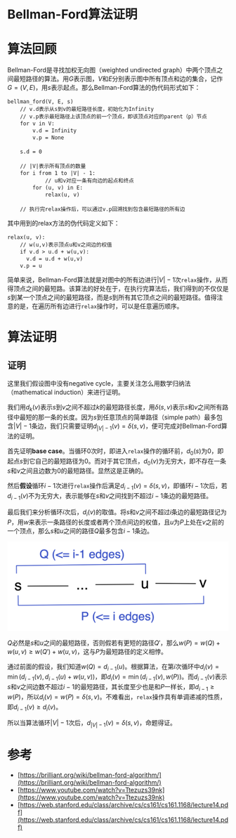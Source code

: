 # Bellman-Ford算法证明

# 算法回顾

Bellman-Ford是寻找加权无向图（weighted undirected graph）中两个顶点之间最短路径的算法。用$G$表示图，$V$和$E$分别表示图中所有顶点和边的集合，记作$G=(V,E)$，用$s$表示起点。那么Bellman-Ford算法的伪代码形式如下：

```
bellman_ford(V, E, s)
	// v.d表示从s到v的最短路径长度，初始化为Infinity
	// v.p表示最短路径上该顶点的前一个顶点，即该顶点对应的parent（p）节点
	for v in V:
	    v.d = Infinity
	    v.p = None

	s.d = 0

	// |V|表示所有顶点的数量
	for i from 1 to |V| - 1:
			// u和v对应一条有向边的起点和终点
	    for (u, v) in E:
	        relax(u, v)

	// 执行完relax操作后，可以通过v.p回溯找到包含最短路径的所有边
```

其中用到的relax方法的伪代码定义如下：

```
relax(u, v):
	// w(u,v)表示顶点u和v之间边的权值
	if v.d > u.d + w(u,v):
	  v.d = u.d + w(u,v)
    v.p = u
```

简单来说，Bellman-Ford算法就是对图中的所有边进行$|V|-1$次`relax`操作，从而得顶点之间的最短路。该算法的好处在于，在执行完算法后，我们得到的不仅仅是$s$到某一个顶点之间的最短路径，而是$s$到所有其它顶点之间的最短路径。值得注意的是，在遍历所有边进行`relax`操作时，可以是任意遍历顺序。

# 算法证明

## 证明

这里我们假设图中没有negative cycle，主要关注怎么用数学归纳法（mathematical induction）来进行证明。

我们用$d_k(v)$表示$s$到$v$之间不超过$k$的最短路径长度，用$\delta(s, v)$表示$s$和$v$之间所有路径中最短的那一条的长度。因为$s$到任意顶点的简单路径（simple path）最多包含$|V|-1$条边，我们只需要证明$d_{|V|-1}(v)=\delta(s,v)$，便可完成对Bellman-Ford算法的证明。

首先证明**base case**。当循环$0$次时，即进入`relax`操作的循环前，$d_0(s)$为$0$，即起点$s$到它自己的最短路径为$0$。而对于其它顶点，$d_0(v)$为无穷大，即不存在一条$s$和$v$之间且边数为$0$的最短路径。显然这是正确的。

然后**假设**循环$i-1$次进行`relax`操作后满足$d_{i-1}(v)=\delta(s,v)$，即循环$i-1$次后，若$d_{i-1}(v)$不为无穷大，表示能够在$s$和$v$之间找到不超过$i-1$条边的最短路径。

最后我们来分析循环$i$次后，$d_i(v)$的取值。将$s$和$v$之间不超过$i$条边的最短路径记为$P$，用$w$来表示一条路径的长度或者两个顶点间边的权值，且$u$为$P$上处在$v$之前的一个顶点，那么$s$和$u$之间的路径$Q$最多包含$i-1$条边。

![shortest-path](./shortest-path.png)

$Q$必然是$s$和$u$之间的最短路径，否则假若有更短的路径$Q\prime$，那么$w(P)=w(Q)+w(u,v)\geq w(Q\prime)+w(u,v)$，这与$P$为最短路径的定义相悖。

通过前面的假设，我们知道$w(Q)=d_{i-1}(u)$。根据算法，在第$i$次循环中$d_i(v)=\min(d_{i-1}(v), d_{i-1}(u)+w(u, v))$，即$d_i(v)=\min(d_{i-1}(v), w(P))$。而$d_{i-1}(v)$表示$s$和$v$之间边数不超过$i-1$的最短路径，其长度至少也是和$P$一样长，即$d_{i-1} \geq w(P)$，所以$d_i(v)=w(P)=\delta(s, v)$。不难看出，`relax`操作具有单调递减的性质，即$d_{i-1}(v)\geq d_{i}(v)$。

所以当算法循环$|V|-1$次后，$d_{|V|-1}(v)=\delta(s,v)$，命题得证。

# 参考

- [https://brilliant.org/wiki/bellman-ford-algorithm/](https://brilliant.org/wiki/bellman-ford-algorithm/)
- [https://www.youtube.com/watch?v=Ttezuzs39nk](https://www.youtube.com/watch?v=Ttezuzs39nk)
- [https://web.stanford.edu/class/archive/cs/cs161/cs161.1168/lecture14.pdf](https://web.stanford.edu/class/archive/cs/cs161/cs161.1168/lecture14.pdf)